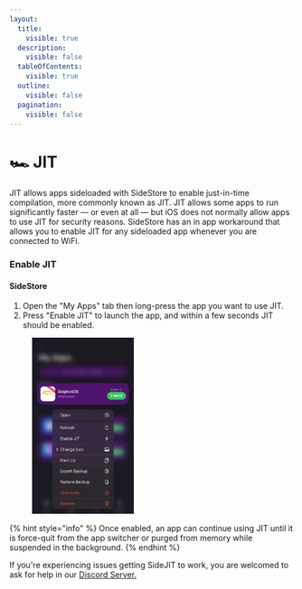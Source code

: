 ```yaml
---
layout:
  title:
    visible: true
  description:
    visible: false
  tableOfContents:
    visible: true
  outline:
    visible: false
  pagination:
    visible: false
---
```


# 🏎 JIT

JIT allows apps sideloaded with SideStore to enable just-in-time compilation, more commonly known as JIT. JIT allows some apps to run significantly faster — or even at all — but iOS does not normally allow apps to use JIT for security reasons. SideStore has an in app workaround that allows you to enable JIT for any sideloaded app whenever you are connected to WiFi.

### Enable JIT

#### **SideStore**

1. Open the "My Apps" tab then long-press the app you want to use JIT.
2. Press "Enable JIT" to launch the app, and within a few seconds JIT should be enabled.

<figure><img src="../.gitbook/assets/jit.png" alt="" width="180"><figcaption></figcaption></figure>

{% hint style="info" %}
Once enabled, an app can continue using JIT until it is force-quit from the app switcher or purged from memory while suspended in the background.
{% endhint %}

If you're experiencing issues getting SideJIT to work, you are welcomed to ask for help in our [Discord Server.](https://discord.gg/SideStore)
